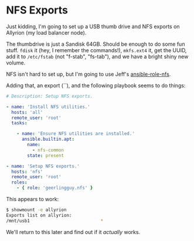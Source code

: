 # NFS Exports

Just kidding, I'm going to set up a USB thumb drive and NFS exports on Allyrion (my load balancer node).

The thumbdrive is just a Sandisk 64GB. Should be enough to do some fun stuff. `fdisk` it (hey, I remember the commands!), `mkfs.ext4` it, get the UUID, add it to `/etc/fstab` (not "f-stab", "fs-tab"), and we have a bright shiny new volume.

NFS isn't hard to set up, but I'm going to use Jeff's [ansible-role-nfs](https://github.com/geerlingguy/ansible-role-nfs).

Adding that, an export (``), and the following playbook seems to do things:

```yaml
# Description: Setup NFS exports.

- name: 'Install NFS utilities.'
  hosts: 'all'
  remote_user: 'root'
  tasks:

    - name: 'Ensure NFS utilities are installed.'
      ansible.builtin.apt:
        name:
          - nfs-common
        state: present

- name: 'Setup NFS exports.'
  hosts: 'nfs'
  remote_user: 'root'
  roles:
    - { role: 'geerlingguy.nfs' }
```

This appears to work:

```bash
$ showmount -e allyrion
Exports list on allyrion:
/mnt/usb1                           *
```

We'll return to this later and find out if it _actually_ works.
